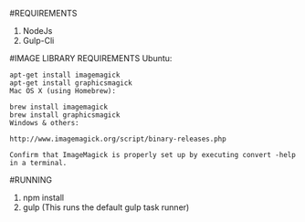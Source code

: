 #REQUIREMENTS
1. NodeJs
2. Gulp-Cli

#IMAGE LIBRARY REQUIREMENTS
    Ubuntu:

    apt-get install imagemagick
    apt-get install graphicsmagick
    Mac OS X (using Homebrew):

    brew install imagemagick
    brew install graphicsmagick
    Windows & others:

    http://www.imagemagick.org/script/binary-releases.php

    Confirm that ImageMagick is properly set up by executing convert -help in a terminal.

#RUNNING
1. npm install
2. gulp (This runs the default gulp task runner)